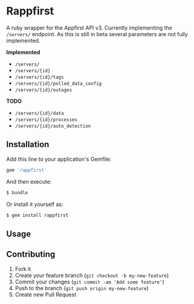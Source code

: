 # Rappfirst

A ruby wrapper for the Appfirst API v3.  Currently implementing the `/servers/` endpoint.  As this is still in beta several parameters are not fully implemented.

**Implemented**
* `/servers/`
* `/servers/{id}`
* `/servers/{id}/tags`
* `/servers/{id}/polled_data_config`
* `/servers/{id}/outages`

**TODO**
* `/servers/{id}/data`
* `/servers/{id}/processes`
* `/servers/{id}/auto_detection`

## Installation

Add this line to your application's Gemfile:

```ruby
gem 'rappfirst'
```

And then execute:

```bash
$ bundle
```

Or install it yourself as:

```bash
$ gem install rappfirst
```

## Usage

## Contributing

1. Fork it
2. Create your feature branch (`git checkout -b my-new-feature`)
3. Commit your changes (`git commit -am 'Add some feature'`)
4. Push to the branch (`git push origin my-new-feature`)
5. Create new Pull Request
